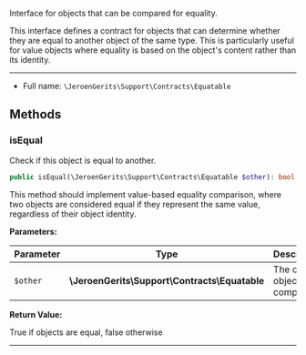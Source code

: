 
Interface for objects that can be compared for equality.

This interface defines a contract for objects that can determine
whether they are equal to another object of the same type. This is
particularly useful for value objects where equality is based on
the object's content rather than its identity.

***

* Full name: `\JeroenGerits\Support\Contracts\Equatable`

## Methods

### isEqual

Check if this object is equal to another.

```php
public isEqual(\JeroenGerits\Support\Contracts\Equatable $other): bool
```

This method should implement value-based equality comparison,
where two objects are considered equal if they represent the
same value, regardless of their object identity.

**Parameters:**

| Parameter | Type                                          | Description                 |
|-----------|-----------------------------------------------|-----------------------------|
| `$other`  | **\JeroenGerits\Support\Contracts\Equatable** | The other object to compare |

**Return Value:**

True if objects are equal, false otherwise

***
